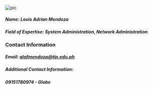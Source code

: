 ![pic](https://user-images.githubusercontent.com/75474405/101239307-74ebf000-3721-11eb-9c32-ee66a8d913a1.jpeg)  
##### Name: Louis Adrian Mendoza  
##### Field of Expertise: System Administration, Network Administration  
  
### Contact Information  
##### Email: qlafmendoza@tip.edu.ph  
##### Additional Contact Information:  
##### 09151780974 - Globe
